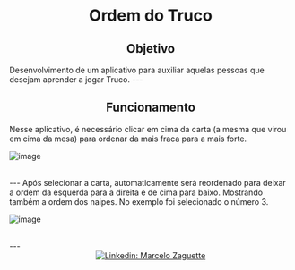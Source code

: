 <h1 align="center">Ordem do Truco</h1>
<h2 align="center">Objetivo</h2>
Desenvolvimento de um aplicativo para auxiliar aquelas pessoas que desejam aprender a jogar Truco.
---
<h2 align="center">Funcionamento</h2>
Nesse aplicativo, é necessário clicar em cima da carta (a mesma que virou em cima da mesa) para ordenar da mais fraca para a mais forte.
<br>

![image](https://user-images.githubusercontent.com/41178325/116300913-d581d500-a775-11eb-8ebe-437d11641d17.png)

<br>
---
Após selecionar a carta, automaticamente será reordenado para deixar a ordem da esquerda para a direita e de cima para baixo. Mostrando também a ordem dos naipes. No exemplo foi selecionado o número 3.
  <br>
  
  ![image](https://user-images.githubusercontent.com/41178325/116300571-6ad09980-a775-11eb-8d29-2495483847f0.png)
  
  <br>
 ---
<div align = "center">
   <a href="https://www.linkedin.com/in/marcelozaguettejunior/"><img src="https://img.shields.io/badge/-Marcelo%20Zaguette%20Junior-292929?style=flat-square&logo=Linkedin&logoColor=white&link=https://www.linkedin.com/in/marcelozaguettejunior/" alt="Linkedin: Marcelo Zaguette"></a>
</div>
